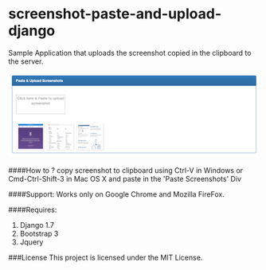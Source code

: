 # screenshot-paste-and-upload-django

Sample Application that uploads the screenshot copied in the clipboard to the server.

![alt tag](https://github.com/jithin-c/screenshot-paste-and-upload-django/blob/master/files/media/preview.png)


####How to ?
copy screenshot to clipboard using Ctrl-V in Windows or Cmd-Ctrl-Shift-3 in Mac OS X and paste in the 'Paste Screenshots' Div

####Support:
Works only on Google Chrome and Mozilla FireFox.

####Requires:
1. Django 1.7
2. Bootstrap 3
3. Jquery

###License
This project is licensed under the MIT License.
